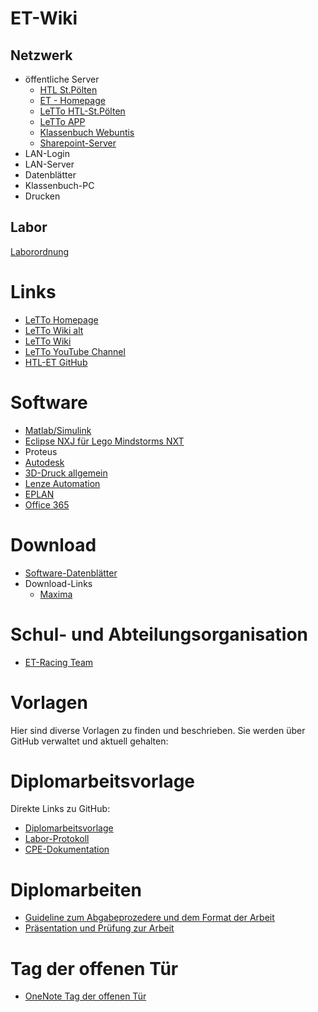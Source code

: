 # ET-Wiki
## Netzwerk 
* öffentliche Server
  * [HTL St.Pölten](https://www.htlstp.ac.at/)
  * [ET - Homepage](https://www.htlstp.ac.at/abteilungen/elektrotechnik)
  * [LeTTo HTL-St.Pölten](https://letto.htlstp.ac.at/lettohtlstp)
  * [LeTTo APP](https://build.letto.at/app/index.html)
  * [Klassenbuch Webuntis](https://erato.webuntis.com/WebUntis) 
  * [Sharepoint-Server](https://htlstp.sharepoint.com/SitePages/Home.aspx)
* LAN-Login
* LAN-Server
* Datenblätter
* Klassenbuch-PC
* Drucken

## Labor
[Laborordnung](./Laborordnung/index.md)

# Links
* [LeTTo Homepage](https://letto.at/wordpress/)
* [LeTTo Wiki alt](https://letto.at/mediawiki/index.php?title=Hauptseite)
* [LeTTo Wiki](https://doc.letto.at/)
* [LeTTo YouTube Channel](https://www.youtube.com/@letto-mint)
* [HTL-ET GitHub](https://github.com/htl-stp-et)

# Software
* [Matlab/Simulink](./Matlab-Simulink/index.md)
* [Eclipse NXJ für Lego Mindstorms NXT](https://letto.htlstp.ac.at/public/download/eclipse/eclipse-lego-32bit.7z)
* Proteus
* [Autodesk](./Autodesk/index.md)
* [3D-Druck allgemein](./3D-Druck-allgemein/index.md)
* [Lenze Automation](./Lenze-Automation/index.md)
* [EPLAN](./EPLAN/index.md)
* [Office 365](./Office365/index.md)

# Download
* [Software-Datenblätter](https://htlstp-my.sharepoint.com/:f:/g/personal/werner_damboeck_htlstp_at/Ekef2ZdkrVdCrSzLLROhocsBldFeE1K3WZwkqU8dxVh_4g)
* Download-Links
  * [Maxima](https://maxima.sourceforge.io/download.html)

# Schul- und Abteilungsorganisation
* [ET-Racing Team](./ET-Racing-Team/index.md)

# Vorlagen
Hier sind diverse Vorlagen zu finden und beschrieben. Sie werden über GitHub verwaltet und aktuell gehalten:

# Diplomarbeitsvorlage
  Direkte Links zu GitHub:
* [Diplomarbeitsvorlage](https://github.com/HTBLuVA-St-Polten-Elektrotechnik/Diplomarbeiten)
* [Labor-Protokoll](https://github.com/HTBLuVA-St-Polten-Elektrotechnik/Labor-Protokoll)
* [CPE-Dokumentation](https://github.com/HTBLuVA-St-Polten-Elektrotechnik/CPE-Doku)

# Diplomarbeiten 
* [Guideline zum Abgabeprozedere und dem Format der Arbeit](./Guidlines-Diplomarbeiten/index.md)
* [Präsentation und Prüfung zur Arbeit](./Diplomarbeit-Pruefung/index.md)

# Tag der offenen Tür 
* [OneNote Tag der offenen Tür](https://htlstp-my.sharepoint.com/personal/thomas_mayer_htlstp_at/_layouts/15/Doc.aspx?sourcedoc={5e1e91ca-536d-4ed6-a4a7-e4081960f4ce}&action=edit&wd=target%28_Inhaltsbibliothek%2F2019.one%7Ccf2a0648-c9a3-4193-8675-9a2545bc83e0%2FKurzfassungen%20%5C%2F%20Projektbeschreibungen%20Theorie%20%2B%20Labors%7Cfe5061cf-0705-4fd6-bc46-a06421133517%2F%29)
